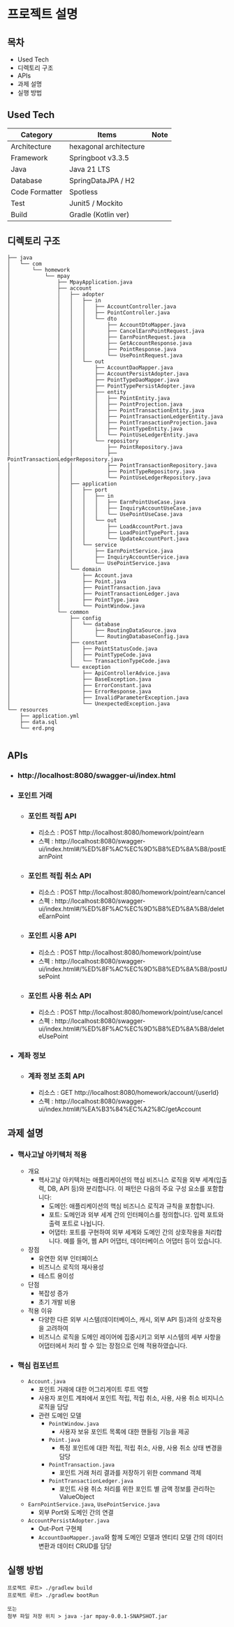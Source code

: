 # 프로젝트 설명
## 목차
- Used Tech
- 디렉토리 구조
- APIs
- 과제 설명
- 실행 방법

## Used Tech
| Category       | Items                             | Note |
|----------------|-----------------------------------|------|
| Architecture   | hexagonal architecture            |      |
| Framework      | Springboot v3.3.5                 |      |
| Java           | Java 21 LTS                       |      |
| Database       | SpringDataJPA / H2                |      |
| Code Formatter | Spotless                          |      |
| Test           | Junit5 / Mockito                  |      | 
| Build          | Gradle (Kotlin ver)               |      |

## 디렉토리 구조
```
├── java
│   └── com
│       └── homework
│           └── mpay
│               ├── MpayApplication.java
│               ├── account
│               │   ├── adopter
│               │   │   ├── in
│               │   │   │   ├── AccountController.java
│               │   │   │   ├── PointController.java
│               │   │   │   └── dto
│               │   │   │       ├── AccountDtoMapper.java
│               │   │   │       ├── CancelEarnPointRequest.java
│               │   │   │       ├── EarnPointRequest.java
│               │   │   │       ├── GetAccountResponse.java
│               │   │   │       ├── PointResponse.java
│               │   │   │       └── UsePointRequest.java
│               │   │   └── out
│               │   │       ├── AccountDaoMapper.java
│               │   │       ├── AccountPersistAdopter.java
│               │   │       ├── PointTypeDaoMapper.java
│               │   │       ├── PointTypePersistAdopter.java
│               │   │       ├── entity
│               │   │       │   ├── PointEntity.java
│               │   │       │   ├── PointProjection.java
│               │   │       │   ├── PointTransactionEntity.java
│               │   │       │   ├── PointTransactionLedgerEntity.java
│               │   │       │   ├── PointTransactionProjection.java
│               │   │       │   ├── PointTypeEntity.java
│               │   │       │   └── PointUseLedgerEntity.java
│               │   │       └── repository
│               │   │           ├── PointRepository.java
│               │   │           ├── PointTransactionLedgerRepository.java
│               │   │           ├── PointTransactionRepository.java
│               │   │           ├── PointTypeRepository.java
│               │   │           └── PointUseLedgerRepository.java
│               │   ├── application
│               │   │   ├── port
│               │   │   │   ├── in
│               │   │   │   │   ├── EarnPointUseCase.java
│               │   │   │   │   ├── InquiryAccountUseCase.java
│               │   │   │   │   └── UsePointUseCase.java
│               │   │   │   └── out
│               │   │   │       ├── LoadAccountPort.java
│               │   │   │       ├── LoadPointTypePort.java
│               │   │   │       └── UpdateAccountPort.java
│               │   │   └── service
│               │   │       ├── EarnPointService.java
│               │   │       ├── InquiryAccountService.java
│               │   │       └── UsePointService.java
│               │   └── domain
│               │       ├── Account.java
│               │       ├── Point.java
│               │       ├── PointTransaction.java
│               │       ├── PointTransactionLedger.java
│               │       ├── PointType.java
│               │       └── PointWindow.java
│               └── common
│                   ├── config
│                   │   └── database
│                   │       ├── RoutingDataSource.java
│                   │       └── RoutingDatabaseConfig.java
│                   ├── constant
│                   │   ├── PointStatusCode.java
│                   │   ├── PointTypeCode.java
│                   │   └── TransactionTypeCode.java
│                   └── exception
│                       ├── ApiControllerAdvice.java
│                       ├── BaseException.java
│                       ├── ErrorConstant.java
│                       ├── ErrorResponse.java
│                       ├── InvalidParameterException.java
│                       └── UnexpectedException.java
└── resources
    ├── application.yml
    ├── data.sql
    └── erd.png


```

## APIs
+ ### http://localhost:8080/swagger-ui/index.html
+ ### 포인트 거래 
    + ### 포인트 적립 API
        + 리소스 : POST http://localhost:8080/homework/point/earn
        + 스펙 : http://localhost:8080/swagger-ui/index.html#/%ED%8F%AC%EC%9D%B8%ED%8A%B8/postEarnPoint
    + ### 포인트 적립 취소 API
        + 리소스 : POST http://localhost:8080/homework/point/earn/cancel
        + 스펙 : http://localhost:8080/swagger-ui/index.html#/%ED%8F%AC%EC%9D%B8%ED%8A%B8/deleteEarnPoint
  + ### 포인트 시용 API
      + 리소스 : POST http://localhost:8080/homework/point/use
      + 스펙 : http://localhost:8080/swagger-ui/index.html#/%ED%8F%AC%EC%9D%B8%ED%8A%B8/postUsePoint
  + ### 포인트 사용 취소 API
      + 리소스 : POST http://localhost:8080/homework/point/use/cancel
      + 스펙 : http://localhost:8080/swagger-ui/index.html#/%ED%8F%AC%EC%9D%B8%ED%8A%B8/deleteUsePoint
+ ### 계좌 정보
    + ### 계좌 정보 조회 API
        + 리소스 : GET http://localhost:8080/homework/account/{userId}
        + 스펙 : http://localhost:8080/swagger-ui/index.html#/%EA%B3%84%EC%A2%8C/getAccount

## 과제 설명
+ ### 핵사고날 아키텍처 적용
    + 개요
        + 헥사고날 아키텍처는 애플리케이션의 핵심 비즈니스 로직을 외부 세계(입출력, DB, API 등)와 분리합니다. 이 패턴은 다음의 주요 구성 요소를 포함합니다:
            + 도메인: 애플리케이션의 핵심 비즈니스 로직과 규칙을 포함합니다.
            + 포트: 도메인과 외부 세계 간의 인터페이스를 정의합니다. 입력 포트와 출력 포트로 나뉩니다.
            + 어댑터: 포트를 구현하여 외부 세계와 도메인 간의 상호작용을 처리합니다. 예를 들어, 웹 API 어댑터, 데이터베이스 어댑터 등이 있습니다.
    + 장점
        + 유연한 외부 인터페이스
        + 비즈니스 로직의 재사용성
        + 테스트 용이성
    + 단점
        + 복잡성 증가
        + 초기 개발 비용
    + 적용 이유
        + 다양한 다른 외부 시스템(데이터베이스, 캐시, 외부 API 등)과의 상호작용을 고려하여
        + 비즈니스 로직을 도메인 레이어에 집중시키고 외부 시스템의 세부 사항을 어댑터에서 처리 할 수 있는 장점으로 인해 적용하였습니다.
+ ### 핵심 컴포넌트
    + `Account.java`
        + 포인트 거래에 대한 어그리게이트 루트 역할
        + 사용자 포인트 계좌에서 포인트 적립, 적립 취소, 사용, 사용 취소 비지니스 로직을 담당
        + 관련 도메인 모델
          + `PointWindow.java`
            + 사용자 보유 포인트 목록에 대한 핸들링 기능을 제공
          + `Point.java`
            + 특정 포인트에 대한 적립, 적립 취소, 사용, 사용 취소 상태 변경을 담당
          + `PointTransaction.java`
            + 포인트 거래 처리 결과를 저장하기 위한 command 객체
          + `PointTransactionLedger.java`
            + 포인트 사용 취소 처리를 위한 포인트 별 금액 정보를 관리하는 ValueObject
    + `EarnPointService.java`, `UsePointService.java`
        + 외부 Port와 도메인 간의 연결
    + `AccountPersistAdopter.java`
        + Out-Port 구현체
        + `AccountDaoMapper.java`와 함께 도메인 모델과 엔티티 모델 간의 데이터 변환과 데이터 CRUD를 담당
        

## 실행 방법
```SHELL
프로젝트 루트> ./gradlew build
프로젝트 루트> ./gradlew bootRun

또는 
첨부 파일 저장 위치 > java -jar mpay-0.0.1-SNAPSHOT.jar
```
